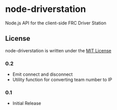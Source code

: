 # node-driverstation

Node.js API for the client-side FRC Driver Station 

## License

node-driverstation is written under the [MIT License](http://opensource.org/licenses/MIT)

### 0.2
- Emit connect and disconnect
- Utility function for converting team number to IP

### 0.1
- Initial Release